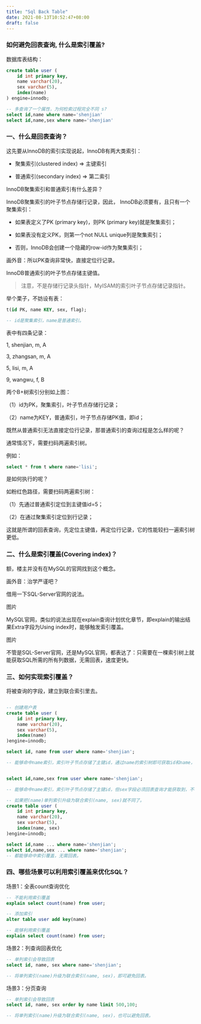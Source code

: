 ```yaml
---
title: "Sql Back Table"
date: 2021-08-13T10:52:47+08:00
draft: false
---
```


### 如何避免回表查询, 什么是索引覆盖?

数据库表结构：

```sql
create table user (
    id int primary key,
    name varchar(20),
    sex varchar(5),
    index(name)
) engine=innodb;

-- 多查询了一个属性，为何检索过程完全不同 s?
select id,name where name='shenjian'
select id,name,sex where name='shenjian'
```

### 一、什么是回表查询？

 
这先要从InnoDB的索引实现说起，InnoDB有两大类索引：

- 聚集索引(clustered index) => 主键索引 

- 普通索引(secondary index) => 第二索引

 
InnoDB聚集索引和普通索引有什么差异？

InnoDB聚集索引的叶子节点存储行记录，因此， InnoDB必须要有，且只有一个聚集索引：

- 如果表定义了PK (primary key)，则PK (primary key)就是聚集索引；

- 如果表没有定义PK，则第一个not NULL unique列是聚集索引；

- 否则，InnoDB会创建一个隐藏的row-id作为聚集索引；

画外音：所以PK查询非常快，直接定位行记录。


InnoDB普通索引的叶子节点存储主键值。

> 注意，不是存储行记录头指针，MyISAM的索引叶子节点存储记录指针。

 

举个栗子，不妨设有表：
```sql
t(id PK, name KEY, sex, flag);

-- id是聚集索引，name是普通索引。
```

表中有四条记录：

1, shenjian, m, A

3, zhangsan, m, A

5, lisi, m, A

9, wangwu, f, B


两个B+树索引分别如上图：

（1）id为PK，聚集索引，叶子节点存储行记录；

（2）name为KEY，普通索引，叶子节点存储PK值，即id；

 
既然从普通索引无法直接定位行记录，那普通索引的查询过程是怎么样的呢？

通常情况下，需要扫码两遍索引树。

 

例如：
```sql
select * from t where name='lisi';
```

是如何执行的呢？


如粉红色路径，需要扫码两遍索引树：

（1）先通过普通索引定位到主键值id=5；

（2）在通过聚集索引定位到行记录；


这就是所谓的回表查询，先定位主键值，再定位行记录，它的性能较扫一遍索引树更低。

 
### 二、什么是索引覆盖(Covering index)？

额，楼主并没有在MySQL的官网找到这个概念。

画外音：治学严谨吧？

 

借用一下SQL-Server官网的说法。

图片



MySQL官网，类似的说法出现在explain查询计划优化章节，即explain的输出结果Extra字段为Using index时，能够触发索引覆盖。

图片

 

不管是SQL-Server官网，还是MySQL官网，都表达了：只需要在一棵索引树上就能获取SQL所需的所有列数据，无需回表，速度更快。

 

### 三、如何实现索引覆盖？

将被查询的字段，建立到联合索引里去。

```sql

-- 创建用户表
create table user (
    id int primary key,
    name varchar(20),
    sex varchar(5),
    index(name)
)engine=innodb;

select id, name from user where name='shenjian';

-- 能够命中name索引，索引叶子节点存储了主键id，通过name的索引树即可获取id和name，无需回表，符合索引覆盖，效率较高。


select id,name,sex from user where name='shenjian';

-- 能够命中name索引，索引叶子节点存储了主键id，但sex字段必须回表查询才能获取到，不符合索引覆盖，需要再次通过id值扫码聚集索引获取sex字段，效率会降低。

-- 如果把(name)单列索引升级为联合索引(name, sex)就不同了。
create table user (
    id int primary key,
    name varchar(20),
    sex varchar(5),
    index(name, sex)
)engine=innodb;

select id,name ... where name='shenjian';
select id,name,sex ... where name='shenjian';
-- 都能够命中索引覆盖，无需回表。
```

### 四、哪些场景可以利用索引覆盖来优化SQL？

场景1：全表count查询优化

```sql
-- 不能利用索引覆盖
explain select count(name) from user;

-- 添加索引
alter table user add key(name)

-- 能够利用索引覆盖
explain select count(name) from user;
```
 
场景2：列查询回表优化

```sql
-- 单列索引会导致回表
select id, name, sex where name='shenjian';

-- 将单列索引(name)升级为联合索引(name, sex)，即可避免回表。
```


 
场景3：分页查询

```sql
-- 单列索引会导致回表
select id, name, sex order by name limit 500,100;

-- 将单列索引(name)升级为联合索引(name, sex)，也可以避免回表。
```